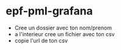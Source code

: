 # epf-pml-grafana

- Cree un dossier avec ton nom/prenom
- a l'interieur cree un fichier avec ton csv
- copie l'url de ton csv